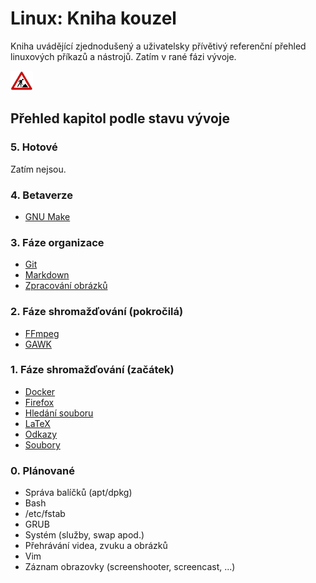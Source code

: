 <!--

Linux Kniha kouzel, README
Copyright (c) 2019 Singularis <singularis@volny.cz>

Toto dílo je dílem svobodné kultury; můžete ho šířit a modifikovat pod
podmínkami licence Creative Commons Attribution-ShareAlike 4.0 International
vydané neziskovou organizací Creative Commons. Text licence je přiložený
k tomuto projektu nebo ho můžete najít na webové adrese:

https://creativecommons.org/licenses/by-sa/4.0/

-->
# Linux: Kniha kouzel
Kniha uvádějící zjednodušený a uživatelsky přívětivý referenční přehled linuxových příkazů a nástrojů. Zatím v rané fázi vývoje.

![ve výstavbě](obrazky/ve-vystavbe.png)

## Přehled kapitol podle stavu vývoje

### 5. Hotové
Zatím nejsou.

### 4. Betaverze
* [GNU Make](kapitoly/make.md)

### 3. Fáze organizace
* [Git](kapitoly/git.md)
* [Markdown](kapitoly/markdown.md)
* [Zpracování obrázků](kapitoly/obrazky.md)

### 2. Fáze shromažďování (pokročilá)
* [FFmpeg](kapitoly/ffmpeg.md)
* [GAWK](kapitoly/gawk.md)

### 1. Fáze shromažďování (začátek)
* [Docker](kapitoly/docker.md)
* [Firefox](kapitoly/firefox.md)
* [Hledání souboru](kapitoly/hledani-souboru.md)
* [LaTeX](kapitoly/latex.md)
* [Odkazy](kapitoly/odkazy.md)
* [Soubory](kapitoly/soubory.md)

### 0. Plánované
* Správa balíčků (apt/dpkg)
* Bash
* /etc/fstab
* GRUB
* Systém (služby, swap apod.)
* Přehrávání videa, zvuku a obrázků
* Vim
* Záznam obrazovky (screenshooter, screencast, ...)
